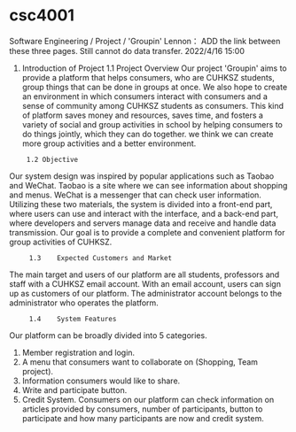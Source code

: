 # csc4001
Software Engineering / Project / 'Groupin'
Lennon： ADD the link between these three pages. Still cannot do data transfer. 2022/4/16 15:00
         
1.	Introduction of Project
         1.1	Project Overview
Our project 'Groupin' aims to provide a platform that helps consumers, who are CUHKSZ students, group things that can be done in groups at once. We also hope to create an environment in which consumers interact with consumers and a sense of community among CUHKSZ students as consumers. This kind of platform saves money and resources, saves time, and fosters a variety of social and group activities in school by helping consumers to do things jointly, which they can do together. we think we can create more group activities and a better environment.

         1.2 Objective
Our system design was inspired by popular applications such as Taobao and WeChat. Taobao is a site where we can see information about shopping and menus. WeChat is a messenger that can check user information. Utilizing these two materials, the system is divided into a front-end part, where users can use and interact with the interface, and a back-end part, where developers and servers manage data and receive and handle data transmission. Our goal is to provide a complete and convenient platform for group activities of CUHKSZ.

         1.3	Expected Customers and Market
The main target and users of our platform are all students, professors and staff with a CUHKSZ email account. With an email account, users can sign up as customers of our platform. The administrator account belongs to the administrator who operates the platform.

         1.4	System Features
Our platform can be broadly divided into 5 categories.
1. Member registration and login.
2. A menu that consumers want to collaborate on (Shopping, Team project).
3. Information consumers would like to share.
4. Write and participate button.
5. Credit System.
Consumers on our platform can check information on articles provided by consumers, number of participants, button to participate and how many participants are now and credit system.
